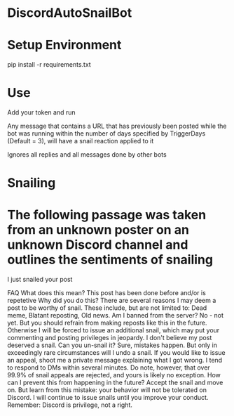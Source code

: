 # DiscordAutoSnailBot

# Setup Environment
pip install -r requirements.txt

# Use
Add your token and run

Any message that contains a URL that has previously been posted while the bot was running within the number of days specified by TriggerDays (Default = 3), will have a snail reaction applied to it

Ignores all replies and all messages done by other bots

# Snailing
# The following passage was taken from an unknown poster on an unknown Discord channel and outlines the sentiments of snailing
I just snailed your post

FAQ
What does this mean?
This post has been done before and/or is repetetive
Why did you do this?
There are several reasons I may deem a post to be worthy of snail. These include, but are not limited to:
Dead meme,
Blatant reposting,
Old news.
Am I banned from the server?
No - not yet. But you should refrain from making reposts like this in the future. Otherwise I will be forced to issue an additional snail, which may put your commenting and posting privileges in jeopardy.
I don't believe my post deserved a snail. Can you un-snail it?
Sure, mistakes happen. But only in exceedingly rare circumstances will I undo a snail. If you would like to issue an appeal, shoot me a private message explaining what I got wrong. I tend to respond to DMs within several minutes. Do note, however, that over 99.9% of snail appeals are rejected, and yours is likely no exception.
How can I prevent this from happening in the future?
Accept the snail and move on. But learn from this mistake: your behavior will not be tolerated on Discord. I will continue to issue snails until you improve your conduct. Remember: Discord is privilege, not a right.
